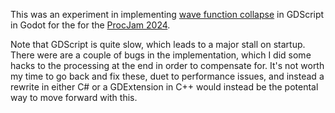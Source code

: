 This was an experiment in implementing [wave function collapse](https://github.com/mxgmn/WaveFunctionCollapse) in GDScript in Godot for the for the [ProcJam 2024](https://itch.io/jam/procjam).

Note that GDScript is quite slow, which leads to a major stall on startup.  There were are a couple of bugs in the implementation, which I did some hacks to the processing at the end in order 
to compensate for. It's not worth my time to go back and fix these, duet to performance issues, and instead a rewrite in either C# or a GDExtension in C++ would instead be the potental way to
move forward with this.
